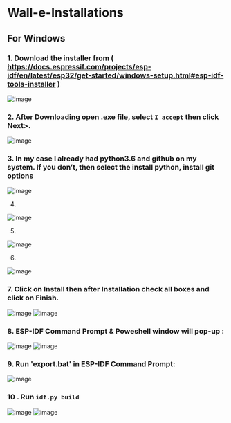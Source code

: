 # Wall-e-Installations

## For Windows

### 1. Download the installer from ( https://docs.espressif.com/projects/esp-idf/en/latest/esp32/get-started/windows-setup.html#esp-idf-tools-installer )
![image](https://user-images.githubusercontent.com/66636289/112637273-f8ae2180-8e63-11eb-8f96-4921fd6c1441.png)

### 2. After Downloading open .exe file, select `I accept` then click Next>.
![image](https://user-images.githubusercontent.com/66636289/112638237-0c0dbc80-8e65-11eb-8e18-4cfb65691d55.png)

### 3. In my case I already had python3.6 and github on my system. If you don’t, then select the install python, install git options 
![image](https://user-images.githubusercontent.com/66636289/112638419-3eb7b500-8e65-11eb-94a9-0510cb33845e.png)

4. 
![image](https://user-images.githubusercontent.com/66636289/112638775-9c4c0180-8e65-11eb-8891-9cd4e185f84c.png)

5. 
![image](https://user-images.githubusercontent.com/66636289/112639270-154b5900-8e66-11eb-8f93-29c0a2b279d6.png)

6.
![image](https://user-images.githubusercontent.com/66636289/112639872-c4883000-8e66-11eb-9151-f4a7c72c0dbb.png)

### 7. Click on Install then after Installation check all boxes and click on Finish.
![image](https://user-images.githubusercontent.com/66636289/112640010-f00b1a80-8e66-11eb-9856-88497a69e134.png)
![image](https://user-images.githubusercontent.com/66636289/112640444-598b2900-8e67-11eb-9e4d-ec48c82abf62.png)

### 8. ESP-IDF Command Prompt & Poweshell window will pop-up :
![image](https://user-images.githubusercontent.com/66636289/112640831-bc7cc000-8e67-11eb-828a-2e77f53dbca7.png)
![image](https://user-images.githubusercontent.com/66636289/112641114-11203b00-8e68-11eb-9e43-f37664525e50.png)
 
### 9. Run 'export.bat' in ESP-IDF Command Prompt:

![image](https://user-images.githubusercontent.com/66636289/112641393-5ba1b780-8e68-11eb-85ba-c27e137258b8.png)

### 10 . Run `idf.py build`
![image](https://user-images.githubusercontent.com/66636289/112641959-d965c300-8e68-11eb-9d95-5a71c5625174.png)
![image](https://user-images.githubusercontent.com/66636289/112641989-dff43a80-8e68-11eb-81a7-67f6faf1d322.png)

